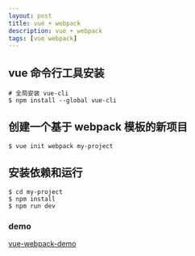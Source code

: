 ```yaml
---
layout: post
title: vue + webpack
description: vue + webpack
tags: [vue webpack]
---
```


## vue 命令行工具安装
```
# 全局安装 vue-cli
$ npm install --global vue-cli
```

## 创建一个基于 webpack 模板的新项目
```
$ vue init webpack my-project
```

## 安装依赖和运行
```
$ cd my-project
$ npm install
$ npm run dev
```

### demo
[vue-webpack-demo](https://github.com/wangzz719/vue-evercookie-webpack-demo)
